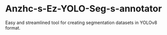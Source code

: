 # Anzhc-s-Ez-YOLO-Seg-s-annotator
Easy and streamlined tool for creating segmentation datasets in YOLOv8 format.
